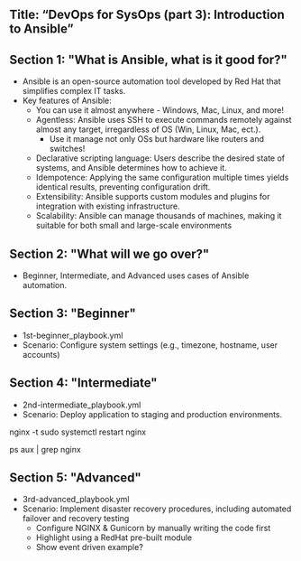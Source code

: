 Title: “DevOps for SysOps (part 3): Introduction to Ansible”
-----------

Section 1: "What is Ansible, what is it good for?"
-----------
 - Ansible is an open-source automation tool developed by Red Hat that simplifies complex IT tasks.
 - Key features of Ansible:
    - You can use it almost anywhere - Windows, Mac, Linux, and more!
    - Agentless: Ansible uses SSH to execute commands remotely against almost any target, irregardless of OS (Win, Linux, Mac, ect.).
        - Use it manage not only OSs but hardware like routers and switches!
    - Declarative scripting language: Users describe the desired state of systems, and Ansible determines how to achieve it.
    - Idempotence: Applying the same configuration multiple times yields identical results, preventing configuration drift.
    - Extensibility: Ansible supports custom modules and plugins for integration with existing infrastructure.
    - Scalability: Ansible can manage thousands of machines, making it suitable for both small and large-scale environments

Section 2: "What will we go over?"
-----------
 - Beginner, Intermediate, and Advanced uses cases of Ansible automation.

Section 3: "Beginner"
-----------
- 1st-beginner_playbook.yml
- Scenario: Configure system settings (e.g., timezone, hostname, user accounts)
    
Section 4: "Intermediate"
-----------
- 2nd-intermediate_playbook.yml
- Scenario: Deploy application to staging and production environments.
<!-- Check nginx -->
nginx -t
sudo systemctl restart nginx

ps aux | grep nginx



Section 5: "Advanced"
-----------
- 3rd-advanced_playbook.yml
- Scenario: Implement disaster recovery procedures, including automated failover and recovery testing
    - Configure NGINX & Gunicorn by manually writing the code first
    - Highlight using a RedHat pre-built module
    - Show event driven example?

